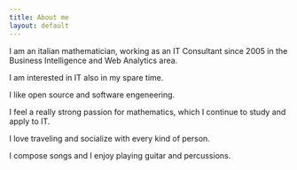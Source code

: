 ```yaml
---
title: About me
layout: default
---
```


I am an italian mathematician, working as an IT Consultant since 2005 in the Business Intelligence and Web Analytics area.

I am interested in IT also in my spare time.

I like open source and software engeneering.

I feel a really strong passion for mathematics, which I continue to study and apply to IT.

I love traveling and socialize with every kind of person.

I compose songs and I enjoy playing guitar and percussions.

